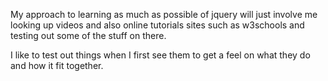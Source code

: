 My approach to learning as much as possible of jquery will just involve me looking up videos and also online tutorials sites such as w3schools and testing out some of the stuff on there.

I like to test out things when I first see them to get a feel on what they do and how it fit together.

